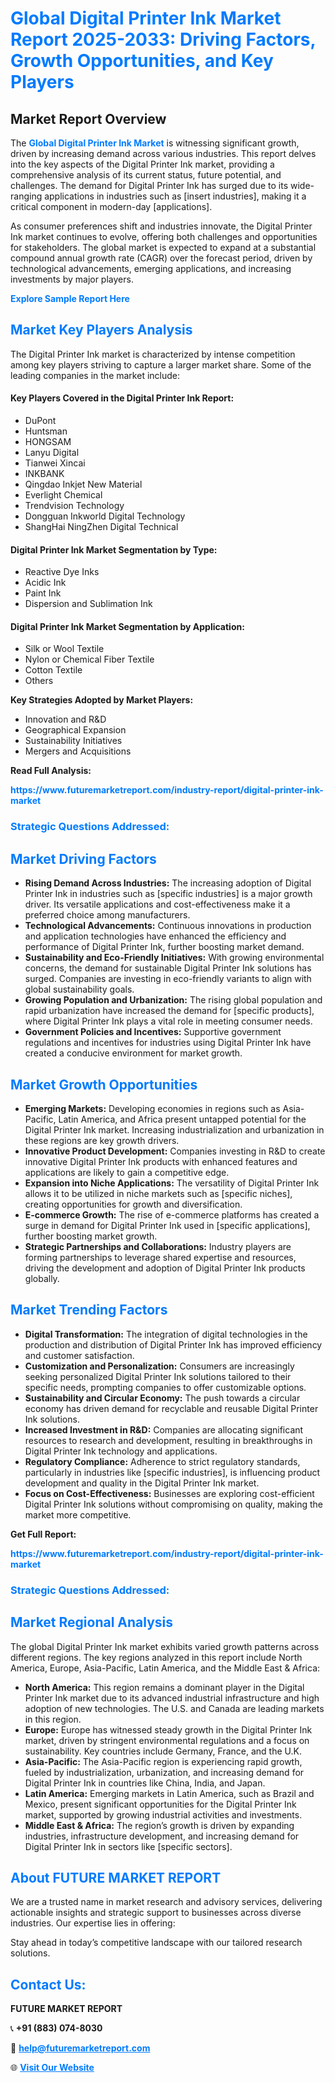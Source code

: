 <h1 style="color: #007BFF;">Global Digital Printer Ink Market Report 2025-2033: Driving Factors, Growth Opportunities, and Key Players</h1>

<section id="overview">
<h2>Market Report Overview</h2>
<p>The <a href="https://www.futuremarketreport.com/industry-report/digital-printer-ink-market" style="color: #007BFF; text-decoration: none;"><strong>Global Digital Printer Ink Market</strong></a> is witnessing significant growth, driven by increasing demand across various industries. This report delves into the key aspects of the Digital Printer Ink market, providing a comprehensive analysis of its current status, future potential, and challenges. The demand for Digital Printer Ink has surged due to its wide-ranging applications in industries such as [insert industries], making it a critical component in modern-day [applications].</p>
<p>As consumer preferences shift and industries innovate, the Digital Printer Ink market continues to evolve, offering both challenges and opportunities for stakeholders. The global market is expected to expand at a substantial compound annual growth rate (CAGR) over the forecast period, driven by technological advancements, emerging applications, and increasing investments by major players.</p>
</section>

<section id="overview">
<p><a href="https://www.futuremarketreport.com/request-sample/reportId=28750" style="color: #007BFF; text-decoration: none;"><strong>Explore Sample Report Here</strong></a></p>
</section>

<section id="key-players">
<h2 style="color: #007BFF;">Market Key Players Analysis</h2>
<p>The Digital Printer Ink market is characterized by intense competition among key players striving to capture a larger market share. Some of the leading companies in the market include:</p>
<h4>Key Players Covered in the Digital Printer Ink Report:</h4>
<ul><li>DuPont</li><li>Huntsman</li><li>HONGSAM</li><li>Lanyu Digital</li><li>Tianwei Xincai</li><li>INKBANK</li><li>Qingdao Inkjet New Material</li><li>Everlight Chemical</li><li>Trendvision Technology</li><li>Dongguan Inkworld Digital Technology</li><li>ShangHai NingZhen Digital Technical</li></ul>
<h4>Digital Printer Ink Market Segmentation by Type:</h4>
<ul><li>Reactive Dye Inks</li><li>Acidic Ink</li><li>Paint Ink</li><li>Dispersion and Sublimation Ink</li></ul>

<h4>Digital Printer Ink Market Segmentation by Application:</h4>
<ul><li>Silk or Wool Textile</li><li>Nylon or Chemical Fiber Textile</li><li>Cotton Textile</li><li>Others</li></ul>
<p><strong>Key Strategies Adopted by Market Players:</strong></p>
<ul>
<li>Innovation and R&D</li>
<li>Geographical Expansion</li>
<li>Sustainability Initiatives</li>
<li>Mergers and Acquisitions</li>
</ul>
</section>

<section>
<p><strong>Read Full Analysis: </strong></p><a href="https://www.futuremarketreport.com/industry-report/digital-printer-ink-market" style="color: #007BFF; text-decoration: none;"><strong>https://www.futuremarketreport.com/industry-report/digital-printer-ink-market</strong></a>
<h3 style="color: #007BFF;">Strategic Questions Addressed:</h3>
</section>

<section id="driving-factors">
<h2 style="color: #007BFF;">Market Driving Factors</h2>
<ul>
<li><strong>Rising Demand Across Industries:</strong> The increasing adoption of Digital Printer Ink in industries such as [specific industries] is a major growth driver. Its versatile applications and cost-effectiveness make it a preferred choice among manufacturers.</li>
<li><strong>Technological Advancements:</strong> Continuous innovations in production and application technologies have enhanced the efficiency and performance of Digital Printer Ink, further boosting market demand.</li>
<li><strong>Sustainability and Eco-Friendly Initiatives:</strong> With growing environmental concerns, the demand for sustainable Digital Printer Ink solutions has surged. Companies are investing in eco-friendly variants to align with global sustainability goals.</li>
<li><strong>Growing Population and Urbanization:</strong> The rising global population and rapid urbanization have increased the demand for [specific products], where Digital Printer Ink plays a vital role in meeting consumer needs.</li>
<li><strong>Government Policies and Incentives:</strong> Supportive government regulations and incentives for industries using Digital Printer Ink have created a conducive environment for market growth.</li>
</ul>
</section>

<section id="growth-opportunities">
<h2 style="color: #007BFF;">Market Growth Opportunities</h2>
<ul>
<li><strong>Emerging Markets:</strong> Developing economies in regions such as Asia-Pacific, Latin America, and Africa present untapped potential for the Digital Printer Ink market. Increasing industrialization and urbanization in these regions are key growth drivers.</li>
<li><strong>Innovative Product Development:</strong> Companies investing in R&D to create innovative Digital Printer Ink products with enhanced features and applications are likely to gain a competitive edge.</li>
<li><strong>Expansion into Niche Applications:</strong> The versatility of Digital Printer Ink allows it to be utilized in niche markets such as [specific niches], creating opportunities for growth and diversification.</li>
<li><strong>E-commerce Growth:</strong> The rise of e-commerce platforms has created a surge in demand for Digital Printer Ink used in [specific applications], further boosting market growth.</li>
<li><strong>Strategic Partnerships and Collaborations:</strong> Industry players are forming partnerships to leverage shared expertise and resources, driving the development and adoption of Digital Printer Ink products globally.</li>
</ul>
</section>

<section id="trending-factors">
<h2 style="color: #007BFF;">Market Trending Factors</h2>
<ul>
<li><strong>Digital Transformation:</strong> The integration of digital technologies in the production and distribution of Digital Printer Ink has improved efficiency and customer satisfaction.</li>
<li><strong>Customization and Personalization:</strong> Consumers are increasingly seeking personalized Digital Printer Ink solutions tailored to their specific needs, prompting companies to offer customizable options.</li>
<li><strong>Sustainability and Circular Economy:</strong> The push towards a circular economy has driven demand for recyclable and reusable Digital Printer Ink solutions.</li>
<li><strong>Increased Investment in R&D:</strong> Companies are allocating significant resources to research and development, resulting in breakthroughs in Digital Printer Ink technology and applications.</li>
<li><strong>Regulatory Compliance:</strong> Adherence to strict regulatory standards, particularly in industries like [specific industries], is influencing product development and quality in the Digital Printer Ink market.</li>
<li><strong>Focus on Cost-Effectiveness:</strong> Businesses are exploring cost-efficient Digital Printer Ink solutions without compromising on quality, making the market more competitive.</li>
</ul>
</section>

<section>
<p><strong>Get Full Report: </strong></p><a href="https://www.futuremarketreport.com/industry-report/digital-printer-ink-market" style="color: #007BFF; text-decoration: none;"><strong>https://www.futuremarketreport.com/industry-report/digital-printer-ink-market</strong></a>
<h3 style="color: #007BFF;">Strategic Questions Addressed:</h3>
</section>


<section id="regional-analysis">
<h2 style="color: #007BFF;">Market Regional Analysis</h2>
<p>The global Digital Printer Ink market exhibits varied growth patterns across different regions. The key regions analyzed in this report include North America, Europe, Asia-Pacific, Latin America, and the Middle East & Africa:</p>
<ul>
<li><strong>North America:</strong> This region remains a dominant player in the Digital Printer Ink market due to its advanced industrial infrastructure and high adoption of new technologies. The U.S. and Canada are leading markets in this region.</li>
<li><strong>Europe:</strong> Europe has witnessed steady growth in the Digital Printer Ink market, driven by stringent environmental regulations and a focus on sustainability. Key countries include Germany, France, and the U.K.</li>
<li><strong>Asia-Pacific:</strong> The Asia-Pacific region is experiencing rapid growth, fueled by industrialization, urbanization, and increasing demand for Digital Printer Ink in countries like China, India, and Japan.</li>
<li><strong>Latin America:</strong> Emerging markets in Latin America, such as Brazil and Mexico, present significant opportunities for the Digital Printer Ink market, supported by growing industrial activities and investments.</li>
<li><strong>Middle East & Africa:</strong> The region’s growth is driven by expanding industries, infrastructure development, and increasing demand for Digital Printer Ink in sectors like [specific sectors].</li>
</ul>
</section>

<footer>
<h2 style="color: #007BFF;">About FUTURE MARKET REPORT</h2>
<p>We are a trusted name in market research and advisory services, delivering actionable insights and strategic support to businesses across diverse industries. Our expertise lies in offering:</p>

<p>Stay ahead in today’s competitive landscape with our tailored research solutions.</p>

<h2 style="color: #007BFF;">Contact Us:</h2>
<p><strong>FUTURE MARKET REPORT</strong></p>
<p>📞 <strong>+91 (883) 074-8030</strong></p>
<p>📧 <strong><a href="mailto:help@futuremarketreport.com" style="color: #007BFF;">help@futuremarketreport.com</a></strong></p>
<p>🌐 <strong><a href="https://www.futuremarketreport.com/" style="color: #007BFF;">Visit Our Website</a></strong></p>
</footer>